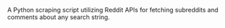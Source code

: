 A Python scraping script utilizing Reddit APIs for fetching subreddits and comments about any search string.
